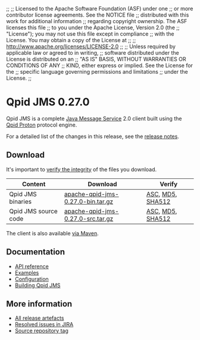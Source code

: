 ;;
;; Licensed to the Apache Software Foundation (ASF) under one
;; or more contributor license agreements.  See the NOTICE file
;; distributed with this work for additional information
;; regarding copyright ownership.  The ASF licenses this file
;; to you under the Apache License, Version 2.0 (the
;; "License"); you may not use this file except in compliance
;; with the License.  You may obtain a copy of the License at
;;
;;   http://www.apache.org/licenses/LICENSE-2.0
;;
;; Unless required by applicable law or agreed to in writing,
;; software distributed under the License is distributed on an
;; "AS IS" BASIS, WITHOUT WARRANTIES OR CONDITIONS OF ANY
;; KIND, either express or implied.  See the License for the
;; specific language governing permissions and limitations
;; under the License.
;;

# Qpid JMS 0.27.0

Qpid JMS is a complete [Java Message Service][jms] 2.0 client built
using the [Qpid Proton]({{site_url}}/proton/index.html) protocol engine.

For a detailed list of the changes in this release, see the [release
notes](release-notes.html).

[jms]: http://en.wikipedia.org/wiki/Java_Message_Service

## Download

It's important to [verify the
integrity]({{site_url}}/download.html#verify-what-you-download) of the
files you download.

| Content | Download | Verify |
|---------|----------|--------|
| Qpid JMS binaries | [apache-qpid-jms-0.27.0-bin.tar.gz](http://archive.apache.org/dist/qpid/jms/0.27.0/apache-qpid-jms-0.27.0-bin.tar.gz) | [ASC](http://archive.apache.org/dist/qpid/jms/0.27.0/apache-qpid-jms-0.27.0-bin.tar.gz.asc), [MD5](http://archive.apache.org/dist/qpid/jms/0.27.0/apache-qpid-jms-0.27.0-bin.tar.gz.md5), [SHA512](http://archive.apache.org/dist/qpid/jms/0.27.0/apache-qpid-jms-0.27.0-bin.tar.gz.sha512) |
| Qpid JMS source code | [apache-qpid-jms-0.27.0-src.tar.gz](http://archive.apache.org/dist/qpid/jms/0.27.0/apache-qpid-jms-0.27.0-src.tar.gz) | [ASC](http://archive.apache.org/dist/qpid/jms/0.27.0/apache-qpid-jms-0.27.0-src.tar.gz.asc), [MD5](http://archive.apache.org/dist/qpid/jms/0.27.0/apache-qpid-jms-0.27.0-src.tar.gz.md5), [SHA512](http://archive.apache.org/dist/qpid/jms/0.27.0/apache-qpid-jms-0.27.0-src.tar.gz.sha512) |

The client is also available [via Maven]({{site_url}}/maven.html).

## Documentation


<div class="two-column" markdown="1">

 - [API reference](http://docs.oracle.com/javaee/7/api/javax/jms/package-summary.html)
 - [Examples](https://github.com/apache/qpid-jms/tree/0.27.0/qpid-jms-examples)
 - [Configuration](docs/index.html)
 - [Building Qpid JMS](building.html)

</div>


## More information

 - [All release artefacts](http://archive.apache.org/dist/qpid/jms/0.27.0)
 - [Resolved issues in JIRA](https://issues.apache.org/jira/issues/?jql=project+%3D+QPIDJMS+AND+fixVersion+%3D+%270.27.0%27+AND+resolution+%3D+%27fixed%27+ORDER+BY+priority+DESC)
 - [Source repository tag](https://git-wip-us.apache.org/repos/asf/qpid-jms.git/tree/refs/tags/0.27.0)

<script type="text/javascript">
  _deferredFunctions.push(function() {
      if ("0.27.0" === "{{current_jms_release}}") {
          _modifyCurrentReleaseLinks();
      }
  });
</script>